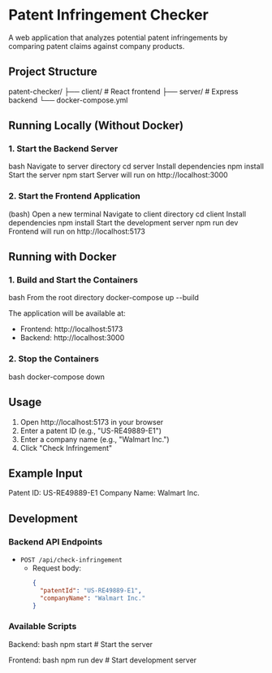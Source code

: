 # Patent Infringement Checker

A web application that analyzes potential patent infringements by comparing patent claims against company products.

## Project Structure

patent-checker/
├── client/ # React frontend
├── server/ # Express backend
└── docker-compose.yml

## Running Locally (Without Docker)

### 1. Start the Backend Server

bash
Navigate to server directory
cd server
Install dependencies
npm install
Start the server
npm start
Server will run on http://localhost:3000

### 2. Start the Frontend Application

(bash)
Open a new terminal
Navigate to client directory
cd client
Install dependencies
npm install
Start the development server
npm run dev
Frontend will run on http://localhost:5173

## Running with Docker

### 1. Build and Start the Containers

bash
From the root directory
docker-compose up --build

The application will be available at:

- Frontend: http://localhost:5173
- Backend: http://localhost:3000

### 2. Stop the Containers

bash
docker-compose down

## Usage

1. Open http://localhost:5173 in your browser
2. Enter a patent ID (e.g., "US-RE49889-E1")
3. Enter a company name (e.g., "Walmart Inc.")
4. Click "Check Infringement"

## Example Input

Patent ID: US-RE49889-E1
Company Name: Walmart Inc.

## Development

### Backend API Endpoints

- `POST /api/check-infringement`
  - Request body:
    ```json
    {
      "patentId": "US-RE49889-E1",
      "companyName": "Walmart Inc."
    }
    ```

### Available Scripts

Backend:
bash
npm start # Start the server

Frontend:
bash
npm run dev # Start development server
